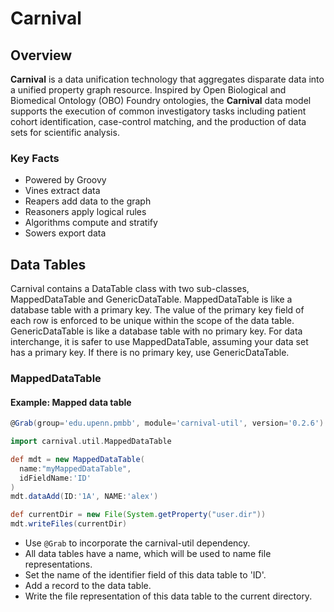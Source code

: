 # Carnival

## Overview

**Carnival** is a data unification technology that aggregates disparate data into a unified property
graph resource. Inspired by Open Biological and Biomedical Ontology (OBO) Foundry ontologies, the
**Carnival** data model supports the execution of common investigatory tasks including patient cohort
identification, case-control matching, and the production of data sets for scientific analysis.

### Key Facts

-   Powered by Groovy
-   Vines extract data
-   Reapers add data to the graph
-   Reasoners apply logical rules
-   Algorithms compute and stratify
-   Sowers export data

## Data Tables

Carnival contains a DataTable class with two sub-classes, MappedDataTable and GenericDataTable.
MappedDataTable is like a database table with a primary key. The value of the primary key field of each row
is enforced to be unique within the scope of the data table. GenericDataTable is like a database table with
no primary key. For data interchange, it is safer to use MappedDataTable, assuming your data set has a
primary key. If there is no primary key, use GenericDataTable.

### MappedDataTable

#### Example: Mapped data table

```groovy
@Grab(group='edu.upenn.pmbb', module='carnival-util', version='0.2.6')

import carnival.util.MappedDataTable

def mdt = new MappedDataTable(
  name:"myMappedDataTable",
  idFieldName:'ID'
)
mdt.dataAdd(ID:'1A', NAME:'alex')

def currentDir = new File(System.getProperty("user.dir"))
mdt.writeFiles(currentDir)
```

- Use `@Grab` to incorporate the carnival-util dependency.
- All data tables have a name, which will be used to name file representations.
- Set the name of the identifier field of this data table to 'ID'.
- Add a record to the data table.
- Write the file representation of this data table to the current directory.
